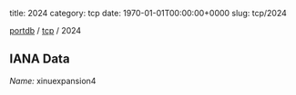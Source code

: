 title: 2024
category: tcp
date: 1970-01-01T00:00:00+0000
slug: tcp/2024

[portdb](/) / [tcp](/category/tcp.html) / 2024


## IANA Data

_Name:_ xinuexpansion4

